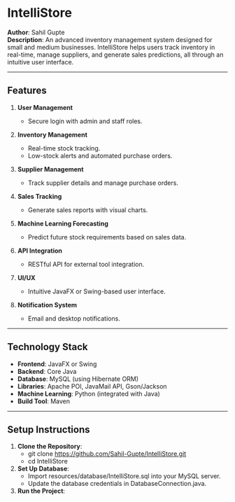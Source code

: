 # IntelliStore

**Author**: Sahil Gupte  
**Description**: An advanced inventory management system designed for small and medium businesses. IntelliStore helps users track inventory in real-time, manage suppliers, and generate sales predictions, all through an intuitive user interface.

---

## Features
1. **User Management**
   - Secure login with admin and staff roles.
   
2. **Inventory Management**
   - Real-time stock tracking.
   - Low-stock alerts and automated purchase orders.
   
3. **Supplier Management**
   - Track supplier details and manage purchase orders.

4. **Sales Tracking**
   - Generate sales reports with visual charts.

5. **Machine Learning Forecasting**
   - Predict future stock requirements based on sales data.

6. **API Integration**
   - RESTful API for external tool integration.

7. **UI/UX**
   - Intuitive JavaFX or Swing-based user interface.

8. **Notification System**
   - Email and desktop notifications.

---

## Technology Stack
- **Frontend**: JavaFX or Swing  
- **Backend**: Core Java  
- **Database**: MySQL (using Hibernate ORM)  
- **Libraries**: Apache POI, JavaMail API, Gson/Jackson  
- **Machine Learning**: Python (integrated with Java)  
- **Build Tool**: Maven  

---

## Setup Instructions
1. **Clone the Repository**:
   - git clone https://github.com/Sahil-Gupte/IntelliStore.git
   - cd IntelliStore
2. **Set Up Database**:
   - Import resources/database/IntelliStore.sql into your MySQL server.
   - Update the database credentials in DatabaseConnection.java.
3. **Run the Project**:


